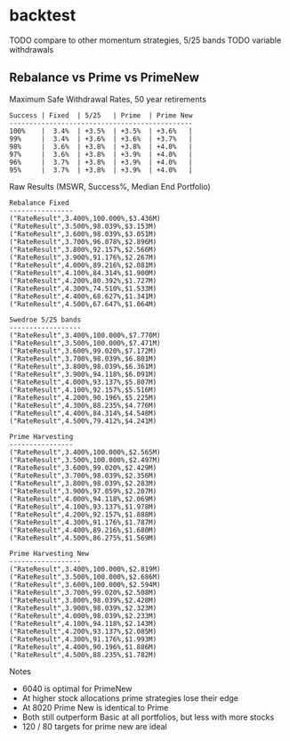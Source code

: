# backtest



TODO compare to other momentum strategies, 5/25 bands
TODO variable withdrawals

Rebalance vs Prime vs PrimeNew
------------------------------


Maximum Safe Withdrawal Rates, 50 year retirements

    Success | Fixed  | 5/25   | Prime  | Prime New
    ----------------------------------------------
    100%    |  3.4%  | +3.5%  | +3.5%  | +3.6%   |
    99%     |  3.4%  | +3.6%  | +3.6%  | +3.7%   |
    98%     |  3.6%  | +3.8%  | +3.8%  | +4.0%   |
    97%     |  3.6%  | +3.8%  | +3.9%  | +4.0%   |
    96%     |  3.7%  | +3.8%  | +3.9%  | +4.0%   |
    95%     |  3.7%  | +3.8%  | +3.9%  | +4.0%   |


Raw Results (MSWR, Success%, Median End Portfolio)

    Rebalance Fixed
    ----------------
    ("RateResult",3.400%,100.000%,$3.436M)
    ("RateResult",3.500%,98.039%,$3.153M)
    ("RateResult",3.600%,98.039%,$3.051M)
    ("RateResult",3.700%,96.078%,$2.896M)
    ("RateResult",3.800%,92.157%,$2.566M)
    ("RateResult",3.900%,91.176%,$2.267M)
    ("RateResult",4.000%,89.216%,$2.081M)
    ("RateResult",4.100%,84.314%,$1.900M)
    ("RateResult",4.200%,80.392%,$1.727M)
    ("RateResult",4.300%,74.510%,$1.533M)
    ("RateResult",4.400%,68.627%,$1.341M)
    ("RateResult",4.500%,67.647%,$1.064M)

    Swedroe 5/25 bands
    ------------------
    ("RateResult",3.400%,100.000%,$7.770M)
    ("RateResult",3.500%,100.000%,$7.471M)
    ("RateResult",3.600%,99.020%,$7.172M)
    ("RateResult",3.700%,98.039%,$6.801M)
    ("RateResult",3.800%,98.039%,$6.361M)
    ("RateResult",3.900%,94.118%,$6.091M)
    ("RateResult",4.000%,93.137%,$5.807M)
    ("RateResult",4.100%,92.157%,$5.516M)
    ("RateResult",4.200%,90.196%,$5.225M)
    ("RateResult",4.300%,88.235%,$4.776M)
    ("RateResult",4.400%,84.314%,$4.548M)
    ("RateResult",4.500%,79.412%,$4.241M)

    Prime Harvesting
    ----------------
    ("RateResult",3.400%,100.000%,$2.565M)
    ("RateResult",3.500%,100.000%,$2.497M)
    ("RateResult",3.600%,99.020%,$2.429M)
    ("RateResult",3.700%,98.039%,$2.356M)
    ("RateResult",3.800%,98.039%,$2.283M)
    ("RateResult",3.900%,97.059%,$2.207M)
    ("RateResult",4.000%,94.118%,$2.069M)
    ("RateResult",4.100%,93.137%,$1.978M)
    ("RateResult",4.200%,92.157%,$1.888M)
    ("RateResult",4.300%,91.176%,$1.787M)
    ("RateResult",4.400%,89.216%,$1.680M)
    ("RateResult",4.500%,86.275%,$1.569M)

    Prime Harvesting New
    ------------------
    ("RateResult",3.400%,100.000%,$2.819M)
    ("RateResult",3.500%,100.000%,$2.686M)
    ("RateResult",3.600%,100.000%,$2.594M)
    ("RateResult",3.700%,99.020%,$2.508M)
    ("RateResult",3.800%,98.039%,$2.428M)
    ("RateResult",3.900%,98.039%,$2.323M)
    ("RateResult",4.000%,98.039%,$2.233M)
    ("RateResult",4.100%,94.118%,$2.143M)
    ("RateResult",4.200%,93.137%,$2.085M)
    ("RateResult",4.300%,91.176%,$1.993M)
    ("RateResult",4.400%,90.196%,$1.886M)
    ("RateResult",4.500%,88.235%,$1.782M)


Notes

* 6040 is optimal for PrimeNew
* At higher stock allocations prime strategies lose their edge
* At 8020 Prime New is identical to Prime
* Both still outperform Basic at all portfolios, but less with more stocks
* 120 / 80 targets for prime new are ideal